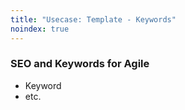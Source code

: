 ```yaml
---
title: "Usecase: Template - Keywords"
noindex: true
---
```


### SEO and Keywords for Agile

- Keyword
- etc.
